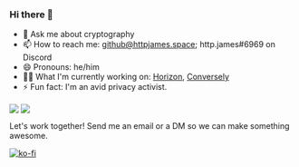 ### Hi there 👋

- 💬 Ask me about cryptography
- 📫 How to reach me: github@httpjames.space; http.james#6969 on Discord
- 😄 Pronouns: he/him
- 🧑‍💻 What I'm currently working on: [Horizon](https://horizon.pics), [Conversely](https://converselyapp.com)
- ⚡ Fun fact: I'm an avid privacy activist.
<a>
  <img align="center" src="https://github-readme-stats.vercel.app/api/top-langs/?username=httpjamesm&theme=tokyonight&layout=compact" />
</a>
<a>
  <img align="center" src="https://github-readme-stats.vercel.app/api?username=httpjamesm&theme=tokyonight" />
</a>

Let's work together! Send me an email or a DM so we can make something awesome.

[![ko-fi](https://ko-fi.com/img/githubbutton_sm.svg)](https://ko-fi.com/L4L3DGFV3)
